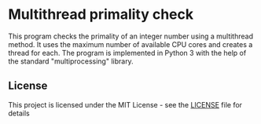 # Multithread primality check

This program checks the primality of an integer number using a multithread method.
It uses the maximum number of available CPU cores and creates a thread for each.
The program is implemented in Python 3 with the help of the standard "multiprocessing" library.

## License

This project is licensed under the MIT License - see the [LICENSE](LICENSE) file for details
